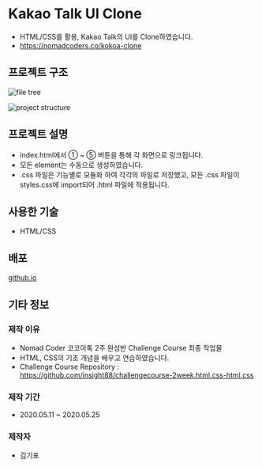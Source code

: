 # Kakao Talk UI Clone

* HTML/CSS를 활용, Kakao Talk의 UI를 Clone하였습니다.
* https://nomadcoders.co/kokoa-clone

## 프로젝트 구조

![file tree](https://raw.githubusercontent.com/insight88/clone-kakaotalk-html.css/master/images/kakao-clone-file.tree.jpg)

![project structure](https://raw.githubusercontent.com/insight88/clone-kakaotalk-html.css/master/images/project-structure.jpg)

## 프로젝트 설명

* index.html에서 ① ~ ⑤ 버튼을 통해 각 화면으로 링크됩니다.
* 모든 element는 수동으로 생성하였습니다.
* .css 파일은 기능별로 모듈화 하여 각각의 파일로 저장했고, 모든 .css 파일이 styles.css에 import되어 .html 파일에 적용됩니다.


## 사용한 기술

*  HTML/CSS

## 배포

[github.io](https://insight88.github.io/clone-kakaotalk-html.css/)

## 기타 정보

### 제작 이유

* Nomad Coder 코코아톡 2주 완성반 Challenge Course 최종 작업물
* HTML, CSS의 기초 개념을 배우고 연습하였습니다.
* Challenge Course Repository : https://github.com/insight88/challengecourse-2week.html.css-html.css

### 제작 기간

* 2020.05.11 ~ 2020.05.25

### 제작자

* 김기표